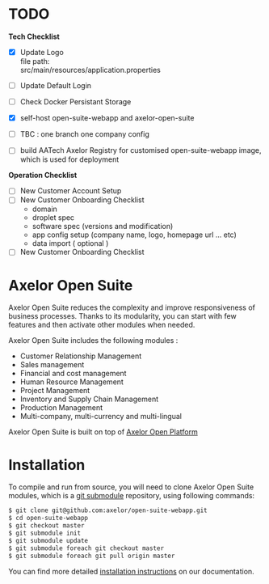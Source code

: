 # TODO

**Tech Checklist**

- [x] Update Logo
      <br>file path:
      <br>src/main/resources/application.properties

- [ ] Update Default Login
- [ ] Check Docker Persistant Storage
- [x] self-host open-suite-webapp and axelor-open-suite
- [ ] TBC : one branch one company config
- [ ] build AATech Axelor Registry for customised open-suite-webapp image, which is used for deployment

**Operation Checklist**

- [ ] New Customer Account Setup
- [ ] New Customer Onboarding Checklist
  - domain
  - droplet spec
  - software spec (versions and modification)
  - app config setup (company name, logo, homepage url ... etc)
  - data import ( optional )
- [ ] New Customer Onboarding Checklist

# Axelor Open Suite

Axelor Open Suite reduces the complexity and improve responsiveness of business processes. Thanks to its modularity, you can start with few features and then activate other modules when needed.

Axelor Open Suite includes the following modules :

- Customer Relationship Management
- Sales management
- Financial and cost management
- Human Resource Management
- Project Management
- Inventory and Supply Chain Management
- Production Management
- Multi-company, multi-currency and multi-lingual

Axelor Open Suite is built on top of [Axelor Open Platform](https://github.com/axelor/axelor-open-platform)

# Installation

To compile and run from source, you will need to clone Axelor Open Suite modules, which is a
[git submodule](https://git-scm.com/book/en/v2/Git-Tools-Submodules) repository, using following commands:

```bash
$ git clone git@github.com:axelor/open-suite-webapp.git
$ cd open-suite-webapp
$ git checkout master
$ git submodule init
$ git submodule update
$ git submodule foreach git checkout master
$ git submodule foreach git pull origin master
```

You can find more detailed [installation instructions](https://docs.axelor.com/abs/5.0/install/index.html) on our documentation.
